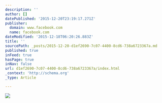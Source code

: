 ```yaml
---
description: ''
author: []
datePublished: '2015-12-20T23:19:17.271Z'
publisher:
  domain: www.facebook.com
  name: facebook.com
dateModified: '2015-12-18T06:20:26.883Z'
title: ''
sourcePath: _posts/2015-12-20-d1ef2690-7c07-4400-8cd6-738a6723367a.md
published: true
inFeed: true
hasPage: true
inNav: false
url: d1ef2690-7c07-4400-8cd6-738a6723367a/index.html
_context: 'http://schema.org'
_type: Article

---
```

![](https://scontent-sjc2-1.xx.fbcdn.net/hprofile-xaf1/v/t1.0-1/p160x160/551458_10204785041133434_2685764120692282682_n.jpg?oh=1d6fac7ce053d15e6e446865b67d340b&oe=56DB87C3)